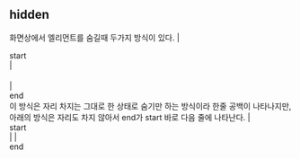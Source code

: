 ## hidden
화면상에서 엘리먼트를 숨길때 두가지 방식이 있다.
| <div>start</div>
| <div style="visibility:hidden">숨었다</div>
| <div>end</div>
이 방식은 자리 차지는 그대로 한 상태로 숨기만 하는 방식이라 한줄 공백이 나타나지만,
아래의 방식은 자리도 차지 않아서 end가 start 바로 다음 줄에 나타난다. 
| <div>start</div>
| <div style="display:none">위치도 차지 안한다</div>
| <div>end</div>
